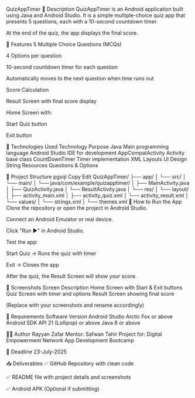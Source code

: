 QuizAppTimer
📱 Description
QuizAppTimer is an Android application built using Java and Android Studio.
It is a simple multiple-choice quiz app that presents 5 questions, each with a 10-second countdown timer.

At the end of the quiz, the app displays the final score.

🎯 Features
5 Multiple Choice Questions (MCQs)

4 Options per question

10-second countdown timer for each question

Automatically moves to the next question when time runs out

Score Calculation

Result Screen with final score display

Home Screen with:

Start Quiz button

Exit button

🧰 Technologies Used
Technology	Purpose
Java	Main programming language
Android Studio	IDE for development
AppCompatActivity	Activity base class
CountDownTimer	Timer implementation
XML Layouts	UI Design
String Resources	Questions & Options

📂 Project Structure
pgsql
Copy
Edit
QuizAppTimer/
├── app/
│   └── src/
│       └── main/
│           └── java/com/example/quizapptimer/
│               ├── MainActivity.java
│               ├── QuizActivity.java
│               └── ResultActivity.java
│           └── res/
│               └── layout/
│                   ├── activity_main.xml
│                   ├── activity_quiz.xml
│                   └── activity_result.xml
│               └── values/
│                   └── strings.xml
│                   └── themes.xml
🚀 How to Run the App
Clone the repository or open the project in Android Studio.

Connect an Android Emulator or real device.

Click "Run ▶️" in Android Studio.

Test the app:

Start Quiz → Runs the quiz with timer

Exit → Closes the app

After the quiz, the Result Screen will show your score.

🧪 Screenshots
Screen	Description
Home Screen with Start & Exit buttons
Quiz Screen with timer and options
Result Screen showing final score

(Replace with your screenshots and rename accordingly)

📄 Requirements
Software	Version
Android Studio	Arctic Fox or above
Android SDK	API 21 (Lollipop) or above
Java	8 or above

👨‍💻 Author
Rayyan Zafar
Mentor: Safwan Tahir
Project for: Digital Empowerment Network App Development Bootcamp

📅 Deadline
23-July-2025

📥 Deliverables
✅ GitHub Repository with clean code

✅ README file with project details and screenshots

✅ Android APK (Optional if submitting)